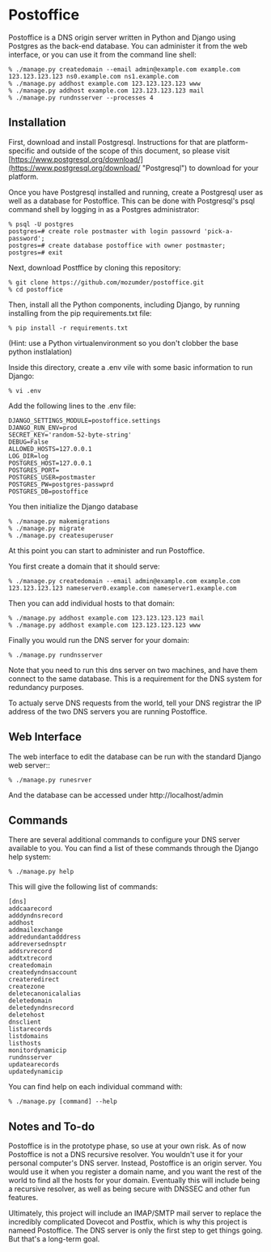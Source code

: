 # Postoffice

Postoffice is a DNS origin server written in Python and Django using Postgres as the back-end database. You can administer it from the web interface, or you can use it from the command line shell:

    % ./manage.py createdomain --email admin@example.com example.com 123.123.123.123 ns0.example.com ns1.example.com
    % ./manage.py addhost example.com 123.123.123.123 www
    % ./manage.py addhost example.com 123.123.123.123 mail
    % ./manage.py rundnsserver --processes 4

## Installation

First, download and install Postgresql. Instructions for that are platform-specific and outside of the scope of this document, so please visit [https://www.postgresql.org/download/](https://www.postgresql.org/download/ "Postgresql")  to download for your platform.

Once you have Postgresql installed and running, create a Postgresql user as well as a database for Postoffice. This can be done with Postgresql's psql command shell by logging in as a Postgres administrator:

    % psql -U postgres
    postgres=# create role postmaster with login passowrd 'pick-a-password';
    postgres=# create database postoffice with owner postmaster;
    postgres=# exit

Next, download Postffice by cloning this repository:

    % git clone https://github.com/mozumder/postoffice.git
    % cd postoffice

Then, install all the Python components, including Django, by running installing from the pip requirements.txt file:

    % pip install -r requirements.txt
    
(Hint: use a Python virtualenvironment so you don't clobber the base python instlalation)

Inside this directory, create a .env vile with some basic information to run Django:

    % vi .env
    
Add the following lines to the .env file:
    
    DJANGO_SETTINGS_MODULE=postoffice.settings
    DJANGO_RUN_ENV=prod
    SECRET_KEY='random-52-byte-string'
    DEBUG=False
    ALLOWED_HOSTS=127.0.0.1
    LOG_DIR=log
    POSTGRES_HOST=127.0.0.1
    POSTGRES_PORT=
    POSTGRES_USER=postmaster
    POSTGRES_PW=postgres-passwprd
    POSTGRES_DB=postoffice
    
You then initialize the Django database 

    % ./manage.py makemigrations
    % ./manage.py migrate
    % ./manage.py createsuperuser

At this point you can start to administer and run Postoffice.

You first create a domain that it should serve:

    % ./manage.py createdomain --email admin@example.com example.com 123.123.123.123 nameserver0.example.com nameserver1.example.com

Then you can add individual hosts to that domain:

    % ./manage.py addhost example.com 123.123.123.123 mail
    % ./manage.py addhost example.com 123.123.123.123 www

Finally you would run the DNS server for your domain:

    % ./manage.py rundnsserver 

Note that you need to run this dns server on two machines, and have them connect to the same database. This is a requirement for the DNS system for redundancy purposes.

To actualy serve DNS requests from the world, tell your DNS registrar the IP address of the two DNS servers you are running Postoffice.

## Web Interface

The web interface to edit the database can be run with the standard Django web server::

    % ./manage.py runesrver
    
And the database can be accessed under http://localhost/admin

## Commands

There are several additional commands to configure your DNS server available to you. You can find a list of these commands through the Django help system:

    % ./manage.py help

This will give the following list of commands:
    
    [dns]
    addcaarecord
    adddyndnsrecord
    addhost
    addmailexchange
    addredundantadddress
    addreversednsptr
    addsrvrecord
    addtxtrecord
    createdomain
    createdyndnsaccount
    createredirect
    createzone
    deletecanonicalalias
    deletedomain
    deletedyndnsrecord
    deletehost
    dnsclient
    listarecords
    listdomains
    listhosts
    monitordynamicip
    rundnsserver
    updatearecords
    updatedynamicip

You can find help on each individual command with:

    % ./manage.py [command] --help

## Notes and To-do

Postoffice is in the prototype phase, so use at your own risk. As of now Postoffice is not a DNS recursive resolver. You wouldn't use it for your personal computer's DNS server. Instead, Postoffice is an origin server. You would use it when you register a domain name, and you want the rest of the world to find all the hosts for your domain.  Eventually this will include being a recursive resolver, as well as being secure with DNSSEC and other fun features.

Ultimately, this project will include an IMAP/SMTP mail server to replace the incredibly complicated Dovecot and Postfix, which is why this project is nameed Postoffice. The DNS server is only the first step to get things going. But that's a long-term goal.
